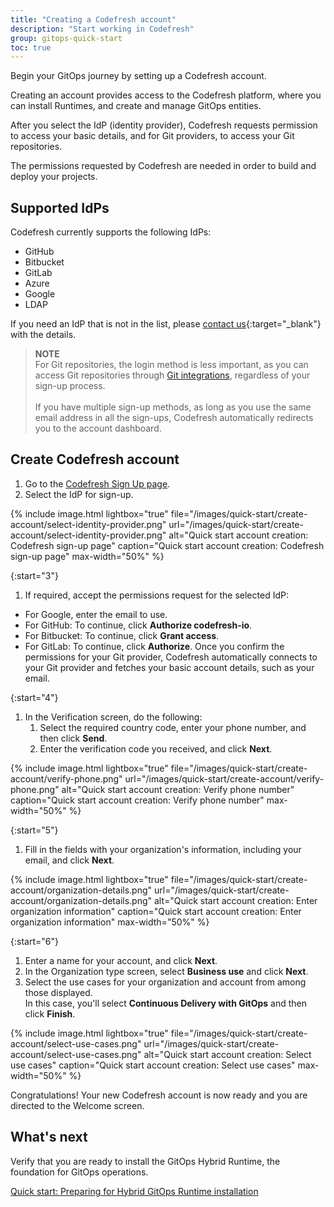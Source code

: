 ```yaml
---
title: "Creating a Codefresh account"
description: "Start working in Codefresh"
group: gitops-quick-start
toc: true
---
```


Begin your GitOps journey by setting up a Codefresh account.

Creating an account provides access to the Codefresh platform, where you can install Runtimes, and create and manage GitOps entities.

After you select the IdP (identity provider), Codefresh requests permission to access your basic details, and for Git providers, to access your Git repositories. 

The permissions requested by Codefresh are needed in order to build and deploy your projects.

## Supported IdPs
Codefresh currently supports the following IdPs:
* GitHub
* Bitbucket
* GitLab 
* Azure
* Google 
* LDAP

If you need an IdP that is not in the list, please [contact us](https://codefresh.io/contact-us/){:target="\_blank"} with the details.


>**NOTE**     
For Git repositories, the login method is less important, as you can access Git repositories through [Git integrations]({{site.baseurl}}/docs/integrations/git-providers/), regardless of your sign-up process. <br><br>
If you have multiple sign-up methods, as long as you use the same email address in all the sign-ups, Codefresh automatically redirects you to the account dashboard.

## Create Codefresh account
1. Go to the [Codefresh Sign Up page](https://g.codefresh.io/signup).  <!---need to change the URL and the screenshot-->
1. Select the IdP for sign-up.  


{% include 
image.html 
lightbox="true" 
file="/images/quick-start/create-account/select-identity-provider.png" 
url="/images/quick-start/create-account/select-identity-provider.png"
alt="Quick start account creation: Codefresh sign-up page" 
caption="Quick start account creation: Codefresh sign-up page" 
max-width="50%" 
%}

{:start="3"}
1. If required, accept the permissions request for the selected IdP:
  * For Google, enter the email to use.
  * For GitHub: To continue, click **Authorize codefresh-io**.
  * For Bitbucket: To continue, click **Grant access**.
  * For GitLab: To continue, click **Authorize**.
  Once you confirm the permissions for your Git provider, Codefresh automatically connects to your Git provider and fetches your basic account details, such as your email.

{:start="4"}
1. In the Verification screen, do the following:
    1. Select the required country code, enter your phone number, and then click **Send**.
    1. Enter the verification code you received, and click **Next**.

{% include 
image.html 
lightbox="true" 
file="/images/quick-start/create-account/verify-phone.png" 
url="/images/quick-start/create-account/verify-phone.png" 
alt="Quick start account creation: Verify phone number" 
caption="Quick start account creation: Verify phone number" 
max-width="50%" 
%}

{:start="5"}
1. Fill in the fields with your organization's information, including your email, and click **Next**. 

{% include 
image.html 
lightbox="true" 
file="/images/quick-start/create-account/organization-details.png" 
url="/images/quick-start/create-account/organization-details.png" 
alt="Quick start account creation: Enter organization information" 
caption="Quick start account creation: Enter organization information" 
max-width="50%" 
%}

{:start="6"}
1. Enter a name for your account, and click **Next**.
1. In the Organization type screen, select **Business use** and click **Next**.
1. Select the use cases for your organization and account from among those displayed.  
  In this case, you'll select **Continuous Delivery with GitOps** and then click **Finish**. 

{% include 
image.html 
lightbox="true" 
file="/images/quick-start/create-account/select-use-cases.png" 
url="/images/quick-start/create-account/select-use-cases.png" 
alt="Quick start account creation: Select use cases" 
caption="Quick start account creation: Select use cases" 
max-width="50%" 
%}

Congratulations! Your new Codefresh account is now ready and you are directed to the Welcome screen.


## What's next
Verify that you are ready to install the GitOps Hybrid Runtime, the foundation for GitOps operations. 

[Quick start: Preparing for Hybrid GitOps Runtime installation]({{site.baseurl}}/docs/gitops-quick-start/gitops-runtimes/verify-requirements/)





